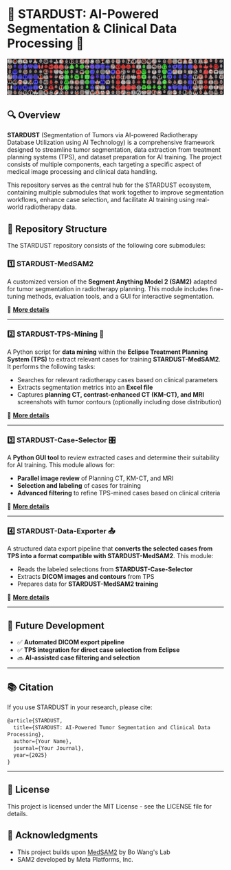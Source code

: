 # 🌟 STARDUST: AI-Powered Segmentation & Clinical Data Processing 🌟

![STARDUST Banner](assets/bannerCollage.png)

## 🔍 Overview

**STARDUST** (Segmentation of Tumors via AI-powered Radiotherapy Database Utilization using AI Technology) is a comprehensive framework designed to streamline tumor segmentation, data extraction from treatment planning systems (TPS), and dataset preparation for AI training. The project consists of multiple components, each targeting a specific aspect of medical image processing and clinical data handling.

This repository serves as the central hub for the STARDUST ecosystem, containing multiple submodules that work together to improve segmentation workflows, enhance case selection, and facilitate AI training using real-world radiotherapy data.

## 📂 Repository Structure

The STARDUST repository consists of the following core submodules:

### 1️⃣ **STARDUST-MedSAM2**
A customized version of the **Segment Anything Model 2 (SAM2)** adapted for tumor segmentation in radiotherapy planning. This module includes fine-tuning methods, evaluation tools, and a GUI for interactive segmentation. 

🔗 **[More details](./STARDUST_MedSAM-MG/README.md)**

---

### 2️⃣ **STARDUST-TPS-Mining** 🏥
A Python script for **data mining** within the **Eclipse Treatment Planning System (TPS)** to extract relevant cases for training **STARDUST-MedSAM2**. It performs the following tasks:
- Searches for relevant radiotherapy cases based on clinical parameters
- Extracts segmentation metrics into an **Excel file**
- Captures **planning CT, contrast-enhanced CT (KM-CT), and MRI** screenshots with tumor contours (optionally including dose distribution)

🔗 **[More details](./STARDUST-TPS-Mining/README.md)**

---

### 3️⃣ **STARDUST-Case-Selector** 🎛️
A **Python GUI tool** to review extracted cases and determine their suitability for AI training. This module allows for:
- **Parallel image review** of Planning CT, KM-CT, and MRI
- **Selection and labeling** of cases for training
- **Advanced filtering** to refine TPS-mined cases based on clinical criteria

🔗 **[More details](./STARDUST_CaseSelector/README.md)**

---

### 4️⃣ **STARDUST-Data-Exporter** 📤
A structured data export pipeline that **converts the selected cases from TPS into a format compatible with STARDUST-MedSAM2**. This module:
- Reads the labeled selections from **STARDUST-Case-Selector**
- Extracts **DICOM images and contours** from TPS
- Prepares data for **STARDUST-MedSAM2 training**

🔗 **[More details](./STARDUST-Data-Exporter/README.md)**

---

## 🔮 Future Development
- ✅ **Automated DICOM export pipeline**
- ✅ **TPS integration for direct case selection from Eclipse**
- 🔜 **AI-assisted case filtering and selection**

---

## 📚 Citation

If you use STARDUST in your research, please cite:
```
@article{STARDUST,
  title={STARDUST: AI-Powered Tumor Segmentation and Clinical Data Processing},
  author={Your Name},
  journal={Your Journal},
  year={2025}
}
```

---

## 📝 License

This project is licensed under the MIT License - see the LICENSE file for details.

## 🙏 Acknowledgments

- This project builds upon [MedSAM2](https://github.com/bowang-lab/MedSAM/tree/MedSAM2) by Bo Wang's Lab
- SAM2 developed by Meta Platforms, Inc.
